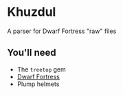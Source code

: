 # Khuzdul
A parser for Dwarf Fortress "raw" files

## You'll need
* The `treetop` gem
* [Dwarf Fortress](http://bay12games.com/dwarves/)
* Plump helmets
